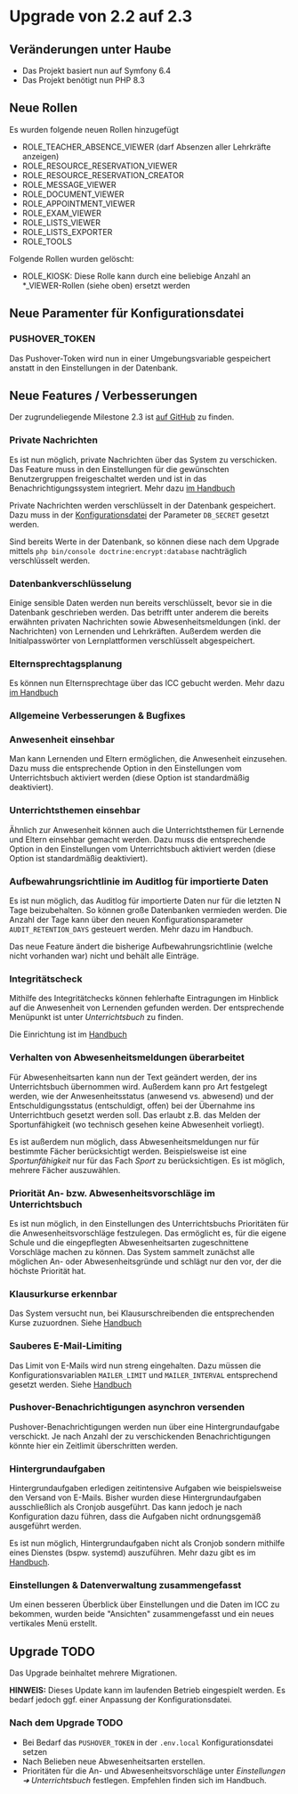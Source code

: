 # Upgrade von 2.2 auf 2.3

## Veränderungen unter Haube

* Das Projekt basiert nun auf Symfony 6.4
* Das Projekt benötigt nun PHP 8.3

## Neue Rollen

Es wurden folgende neuen Rollen hinzugefügt

* ROLE_TEACHER_ABSENCE_VIEWER (darf Absenzen aller Lehrkräfte anzeigen)
* ROLE_RESOURCE_RESERVATION_VIEWER
* ROLE_RESOURCE_RESERVATION_CREATOR
* ROLE_MESSAGE_VIEWER
* ROLE_DOCUMENT_VIEWER
* ROLE_APPOINTMENT_VIEWER
* ROLE_EXAM_VIEWER
* ROLE_LISTS_VIEWER
* ROLE_LISTS_EXPORTER
* ROLE_TOOLS

Folgende Rollen wurden gelöscht:
* ROLE_KIOSK: Diese Rolle kann durch eine beliebige Anzahl an *_VIEWER-Rollen (siehe oben) ersetzt werden

## Neue Paramenter für Konfigurationsdatei

### PUSHOVER_TOKEN

Das Pushover-Token wird nun in einer Umgebungsvariable gespeichert anstatt in den Einstellungen in der Datenbank.

## Neue Features / Verbesserungen

Der zugrundeliegende Milestone 2.3 ist [auf GitHub](https://github.com/SchulIT/icc/milestone/14?closed=1) zu finden.

### Private Nachrichten

Es ist nun möglich, private Nachrichten über das System zu verschicken. Das Feature muss in den Einstellungen für die
gewünschten Benutzergruppen freigeschaltet werden und ist in das Benachrichtigungssystem integriert. Mehr dazu [im Handbuch](https://docs.schulit.de/icc/features/chat)

Private Nachrichten werden verschlüsselt in der Datenbank gespeichert. Dazu muss in der [Konfigurationsdatei](https://docs.schulit.de/icc/admin/install/configuration)
der Parameter `DB_SECRET` gesetzt werden.

Sind bereits Werte in der Datenbank, so können diese nach dem Upgrade mittels `php bin/console doctrine:encrypt:database`
nachträglich verschlüsselt werden.

### Datenbankverschlüsselung

Einige sensible Daten werden nun bereits verschlüsselt, bevor sie in die Datenbank geschrieben werden. Das betrifft unter
anderem die bereits erwähnten privaten Nachrichten sowie Abwesenheitsmeldungen (inkl. der Nachrichten) von Lernenden
und Lehrkräften. Außerdem werden die Initialpasswörter von Lernplattformen verschlüsselt abgespeichert.

### Elternsprechtagsplanung

Es können nun Elternsprechtage über das ICC gebucht werden. Mehr dazu [im Handbuch](https://docs.schulit.de/icc/features/parents_day)

### Allgemeine Verbesserungen & Bugfixes

### Anwesenheit einsehbar

Man kann Lernenden und Eltern ermöglichen, die Anwesenheit einzusehen. Dazu muss die entsprechende Option in den
Einstellungen vom Unterrichtsbuch aktiviert werden (diese Option ist standardmäßig deaktiviert).

### Unterrichtsthemen einsehbar

Ähnlich zur Anwesenheit können auch die Unterrichtsthemen für Lernende und Eltern einsehbar gemacht werden. Dazu 
muss die entsprechende Option in den Einstellungen vom Unterrichtsbuch aktiviert werden (diese Option ist standardmäßig
deaktiviert).

### Aufbewahrungsrichtlinie im Auditlog für importierte Daten

Es ist nun möglich, das Auditlog für importierte Daten nur für die letzten N Tage beizubehalten. So können große
Datenbanken vermieden werden. Die Anzahl der Tage kann über den neuen Konfigurationsparameter `AUDIT_RETENTION_DAYS`
gesteuert werden. Mehr dazu im Handbuch.

Das neue Feature ändert die bisherige Aufbewahrungsrichtlinie (welche nicht vorhanden war) nicht und behält alle
Einträge.

### Integritätscheck

Mithilfe des Integritätchecks können fehlerhafte Eintragungen im Hinblick auf die Anwesenheit von Lernenden gefunden werden.
Der entsprechende Menüpunkt ist unter *Unterrichtsbuch* zu finden. 

Die Einrichtung ist im [Handbuch](https://docs.schulit.de/icc/admin/guides/integrity_check)

### Verhalten von Abwesenheitsmeldungen überarbeitet

Für Abwesenheitsarten kann nun der Text geändert werden, der ins Unterrichtsbuch übernommen wird. Außerdem kann pro
Art festgelegt werden, wie der Anwesenheitsstatus (anwesend vs. abwesend) und der Entschuldigungsstatus (entschuldigt, offen)
bei der Übernahme ins Unterrichtbuch gesetzt werden soll. Das erlaubt z.B. das Melden der Sportunfähigkeit (wo technisch
gesehen keine Abwesenheit vorliegt).

Es ist außerdem nun möglich, dass Abwesenheitsmeldungen nur für bestimmte Fächer berücksichtigt werden. Beispielsweise
ist eine *Sportunfähigkeit* nur für das Fach *Sport* zu berücksichtigen. Es ist möglich, mehrere Fächer auszuwählen. 

### Priorität An- bzw. Abwesenheitsvorschläge im Unterrichtsbuch

Es ist nun möglich, in den Einstellungen des Unterrichtsbuchs Prioritäten für die Anwesenheitsvorschläge festzulegen. Das 
ermöglicht es, für die eigene Schule und die eingepflegten Abwesenheitsarten zugeschnittene Vorschläge machen zu können.
Das System sammelt zunächst alle möglichen An- oder Abwesenheitsgründe und schlägt nur den vor, der die höchste Priorität
hat.

### Klausurkurse erkennbar

Das System versucht nun, bei Klausurschreibenden die entsprechenden Kurse zuzuordnen. Siehe [Handbuch](https://docs.schulit.de/icc/admin/import/untis/#zuordnung-der-klausurschreibenden-zu-unterrichten)

### Sauberes E-Mail-Limiting

Das Limit von E-Mails wird nun streng eingehalten. Dazu müssen die Konfigurationsvariablen `MAILER_LIMIT` und `MAILER_INTERVAL`
entsprechend gesetzt werden. Siehe [Handbuch](https://docs.schulit.de/icc/admin/install/configuration#mailer_limit)

### Pushover-Benachrichtigungen asynchron versenden

Pushover-Benachrichtigungen werden nun über eine Hintergrundaufgabe verschickt. Je nach Anzahl der zu verschickenden
Benachrichtigungen könnte hier ein Zeitlimit überschritten werden.

### Hintergrundaufgaben

Hintergrundaufgaben erledigen zeitintensive Aufgaben wie beispielsweise den Versand von E-Mails. Bisher wurden diese
Hintergrundaufgaben ausschließlich als Cronjob ausgeführt. Das kann jedoch je nach Konfiguration dazu führen, dass die
Aufgaben nicht ordnungsgemäß ausgeführt werden.

Es ist nun möglich, Hintergrundaufgaben nicht als Cronjob sondern mithilfe eines Dienstes (bspw. systemd) auszuführen.
Mehr dazu gibt es im [Handbuch](https://docs.schulit.de/icc/admin/maintenance/messenger).

### Einstellungen & Datenverwaltung zusammengefasst

Um einen besseren Überblick über Einstellungen und die Daten im ICC zu bekommen, wurden beide "Ansichten" zusammengefasst
und ein neues vertikales Menü erstellt.

## Upgrade TODO

Das Upgrade beinhaltet mehrere Migrationen.

**HINWEIS:** Dieses Update kann im laufenden Betrieb eingespielt werden. Es bedarf jedoch ggf. einer Anpassung der 
Konfigurationsdatei.

### Nach dem Upgrade TODO

* Bei Bedarf das `PUSHOVER_TOKEN` in der `.env.local` Konfigurationsdatei setzen
* Nach Belieben neue Abwesenheitsarten erstellen.
* Prioritäten für die An- und Abwesenheitsvorschläge unter *Einstellungen ➜ Unterrichtsbuch* festlegen. Empfehlen finden sich im Handbuch.